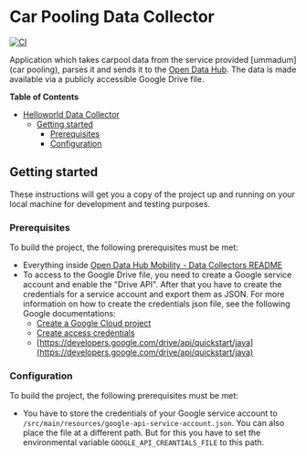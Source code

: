 <!--
SPDX-FileCopyrightText: NOI Techpark <digital@noi.bz.it>

SPDX-License-Identifier: CC0-1.0
-->

# Car Pooling Data Collector

[![CI](https://github.com/noi-techpark/bdp-commons/actions/workflows/ci-helloworld.yml/badge.svg)](https://github.com/noi-techpark/bdp-commons/actions/workflows/ci-helloworld.yml)

Application which takes carpool data from the service provided [ummadum](car pooling), parses it and sends it to
the [Open Data Hub](https://opendatahub.bz.it). The data is made available via a publicly accessible Google Drive file.

**Table of Contents**

- [Helloworld Data Collector](#helloworld-data-collector)
	- [Getting started](#getting-started)
		- [Prerequisites](#prerequisites)
		- [Configuration](#configuration)

## Getting started

These instructions will get you a copy of the project up and running on your
local machine for development and testing purposes.

### Prerequisites

To build the project, the following prerequisites must be met:

- Everything inside [Open Data Hub Mobility - Data Collectors README](../../README.md#prerequisites)
- To access to the Google Drive file, you need to create a Google service account and enable the "Drive API". After that
  you have to create the credentials for a service account and export them as JSON.
  For more information on how to create the credentials json file, see the following Google documentations:
	- [Create a Google Cloud project](https://developers.google.com/workspace/guides/create-project)
	- [Create access credentials](https://developers.google.com/workspace/guides/create-credentials)
	- [https://developers.google.com/drive/api/quickstart/java](https://developers.google.com/drive/api/quickstart/java)

### Configuration

To build the project, the following prerequisites must be met:

- You have to store the credentials of your Google service account to
  `/src/main/resources/google-api-service-account.json`. You can also place the file at a different path. But for this
  you have to set the environmental variable `GOOGLE_API_CREANTIALS_FILE` to this path.

